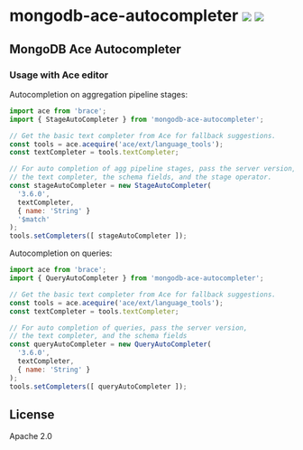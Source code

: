 # mongodb-ace-autocompleter [![][travis_img]][travis_url] [![][npm_img]][npm_url]

## MongoDB Ace Autocompleter

### Usage with Ace editor

Autocompletion on aggregation pipeline stages:

```javascript
import ace from 'brace';
import { StageAutoCompleter } from 'mongodb-ace-autocompleter';

// Get the basic text completer from Ace for fallback suggestions.
const tools = ace.acequire('ace/ext/language_tools');
const textCompleter = tools.textCompleter;

// For auto completion of agg pipeline stages, pass the server version,
// the text completer, the schema fields, and the stage operator.
const stageAutoCompleter = new StageAutoCompleter(
  '3.6.0',
  textCompleter,
  { name: 'String' }
  '$match'
);
tools.setCompleters([ stageAutoCompleter ]);
```

Autocompletion on queries:

```javascript
import ace from 'brace';
import { QueryAutoCompleter } from 'mongodb-ace-autocompleter';

// Get the basic text completer from Ace for fallback suggestions.
const tools = ace.acequire('ace/ext/language_tools');
const textCompleter = tools.textCompleter;

// For auto completion of queries, pass the server version,
// the text completer, and the schema fields
const queryAutoCompleter = new QueryAutoCompleter(
  '3.6.0',
  textCompleter,
  { name: 'String' }
);
tools.setCompleters([ queryAutoCompleter ]);
```

## License

Apache 2.0

[travis_img]: https://travis-ci.org/mongodb-js/ace-autocompleter.svg?branch=master
[travis_url]: https://travis-ci.org/mongodb-js/ace-autocompleter
[npm_img]: https://img.shields.io/npm/v/mongodb-ace-autocompleter.svg?style=flat-square
[npm_url]: https://www.npmjs.org/package/mongodb-ace-autocompleter
